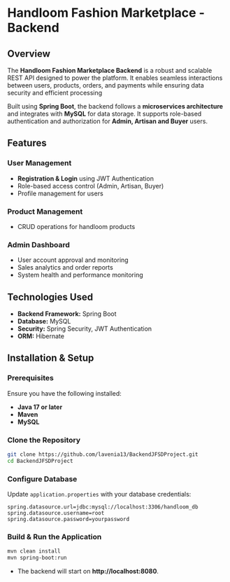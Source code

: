 # Handloom Fashion Marketplace - Backend

## Overview
The **Handloom Fashion Marketplace Backend** is a robust and scalable REST API designed to power the platform. It enables seamless interactions between users, products, orders, and payments while ensuring data security and efficient processing

Built using **Spring Boot**, the backend follows a **microservices architecture** and integrates with **MySQL** for data storage. It supports role-based authentication and authorization for **Admin, Artisan and Buyer** users.

## Features
### User Management
- **Registration & Login** using JWT Authentication
- Role-based access control (Admin, Artisan, Buyer)
- Profile management for users

### Product Management
- CRUD operations for handloom products

### Admin Dashboard
- User account approval and monitoring
- Sales analytics and order reports
- System health and performance monitoring

## Technologies Used
- **Backend Framework:** Spring Boot
- **Database:** MySQL
- **Security:** Spring Security, JWT Authentication
- **ORM:** Hibernate

## Installation & Setup
### Prerequisites
Ensure you have the following installed:
- **Java 17 or later**
- **Maven**
- **MySQL**

### Clone the Repository
```sh
git clone https://github.com/lavenia13/BackendJFSDProject.git
cd BackendJFSDProject
```

### Configure Database
Update `application.properties` with your database credentials:
```properties
spring.datasource.url=jdbc:mysql://localhost:3306/handloom_db
spring.datasource.username=root
spring.datasource.password=yourpassword
```

### Build & Run the Application
```sh
mvn clean install
mvn spring-boot:run
```
- The backend will start on **http://localhost:8080**.

